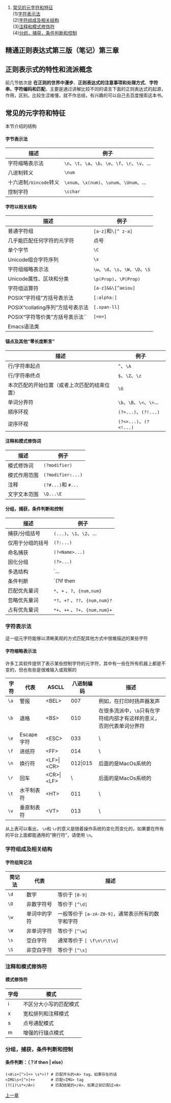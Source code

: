 1. [常见的元字符和特征](https://github.com/LbhFront-end/About-Regular-Expression/blob/master/About-Regular-Expression-Part3.md#常见的元字符和特征)  
   (1)[字符表示法](https://github.com/LbhFront-end/About-Regular-Expression/blob/master/About-Regular-Expression-Part3.md#字符表示法)  
   (2)[字符组成及相关结构](https://github.com/LbhFront-end/About-Regular-Expression/blob/master/About-Regular-Expression-Part3.md#字符组成及相关结构)  
   (3)[注释和模式修饰符](https://github.com/LbhFront-end/About-Regular-Expression/blob/master/About-Regular-Expression-Part3.md#注释和模式修饰符)  
   (4)[分组，捕获，条件判断和控制](https://github.com/LbhFront-end/About-Regular-Expression/blob/master/About-Regular-Expression-Part3.md#分组捕获条件判断和控制)   

   

## 精通正则表达式第三版（笔记）第三章

## 正则表示式的特性和流派概念

前几节依次是 **在正则的世界中漫步**、**正则表达式的注意事项和处理方式**、**字符串、字符编码和匹配**，主要是通过讲解比较不同的语言下面的正则表达式的起源，作用，区别。比较生涩难懂，就不作总结，有兴趣的可以自己去百度搜索这本书。



## 常见的元字符和特征

本节介绍的结构

#### 字节表示法

| 描述                   | 例子                                                |
| ---------------------- | --------------------------------------------------- |
| 字符缩略表示法         | `\n`、`\t`、`\a`、`\b`、`\e`、`\f`、`\r`、`\v`、... |
| 八进制转义             | `\num`                                              |
| 十六进制`/Uincode`转义 | `\xnum`、`\x(num)`、`\unum`、`\Unum`、...           |
| 控制字符               | `\cchar`                                            |

#### 字符以相关结构

| 描述                             | 例子                               |
| -------------------------------- | ---------------------------------- |
| 普通字符组                       | `[a-z]`和`\[^ z-a]`                |
| 几乎能匹配任何字符的元字符       | 点号                               |
| 单个字节                         | `\C`                               |
| Unicode组合字符序列              | `\x`                               |
| 字符组缩略表示法                 | `\w`、`\d`、`\s`、`\W`、`\D`、`\S` |
| Unicode属性、区块和分类          | `\p(Prop)`、`\P(Prop)`             |
| 字符组运算符                     | `[a-z]&&\[^aeiou]`                 |
| POSIX“字符组”方括号表示法        | `[:alpha:]`                        |
| POSIX“collating序列”方括号表示法 | `[.span-ll]`                       |
| POSIX“字符等价类”方括号表示法``  | `[=n=]`                            |
| Emacs语法类                      |                                    |

#### 锚点及其他“零长度断言”

| 描述                                         | 例子                      |
| -------------------------------------------- | ------------------------- |
| 行/字符串起点                                | `^`、`\A`                 |
| 行/字符串终点                                | `$`、`\Z`、`\z`           |
| 本次匹配的开始位置（或者上次匹配的结束位置） | `\G`                      |
| 单词分界符                                   | `\b`、`\B`、`\<`、`\>`... |
| 顺序环视                                     | `(?=...)`、`(?!...)`      |
| 逆序环视                                     | `(?<=...)`、`(?<!...)`    |

#### 注释和模式修饰词

| 描述         | 例子               |
| ------------ | ------------------ |
| 模式修饰词   | `(?modifier)`      |
| 模式作用范围 | `(?modifier:...)`  |
| 注释         | `(?#...)`和 `#...` |
| 文字文本范围 | `\Q...\E`          |

#### 分组，捕获，条件判断和控制 

| 描述             | 例子                            |
| ---------------- | ------------------------------- |
| 捕获/分组括号    | `(...)`、`\1`、`\2`、...        |
| 仅用于分组的括号 | `(?:...)`                       |
| 命名捕获         | `(?<Name>...)`                  |
| 固化分组         | `(?>...)`                       |
| 多选结构         | `...|...|....`                  |
| 条件判断         | `(?if then |else)`              |
| 匹配优先量词     | `*`、`+` 、`?`、`{num,num}`     |
| 忽略优先量词     | `*?`、`+?` 、`??`、`{num,num}?` |
| 占有优先量词     | `*+`、`++` 、`?+`、`{num,num}+` |

### 字符表示法

这一组元字符能够以清晰美观的方式匹配其他方式中很难描述的某些字符

#### 字符缩略表示法

许多工具软件提供了表示某些控制字符的元字符，其中有一些在所有机器上都是不变的，但也有些是很难输入或观察的

| 字符 | 代表       | ASCLL        | 八进制编码 | 描述                                                         |
| ---- | ---------- | ------------ | ---------- | ------------------------------------------------------------ |
| `\a` | 警报       | \<BEL>       | 007        | 例如，在打印时扬声器发声                                     |
| `\b` | 退格       | \<BS>        | 010        | 在很多流派中，`\b`只有在字符组内部才有这样的意义，否则代表单词分界符 |
| `\e` | Escape字符 | \<ESC>       | 033        | \                                                            |
| `\f` | 进纸符     | \<FF>        | 014        | \                                                            |
| `\n` | 换行符     | \<LF>\|\<CR> | 012\|015   | 后面的是MacOs系统的                                          |
| `\r` | 回车       | \<CR>\|\<LF> | \          | 后面的是MacOs系统的                                          |
| `\t` | 水平制表符 | \<HT>        | 011        | \                                                            |
| `\v` | 垂直制表符 | \<VT>        | 013        | \                                                            |

从上表可以看出， `\n`和 `\r`的意义是随着操作系统的变化而变化的，如果要在所有的平台上面都能通用的“换行符”，请使用 `\n`。

### 字符组成及相关结构

#### 字符组简记法

| 简记法 | 代表         | 描述                                               |
| ------ | ------------ | -------------------------------------------------- |
| `\d`   | 数字         | 等价于 `[0-9]`                                     |
| `\D`   | 非数字符号   | 等价于 `[^\d]`                                     |
| `\w`   | 单词中的字符 | 一般等价于 `[a-zA-Z0-9]`，通常表示所有的数字和字符 |
| `\W`   | 非单词字符   | 等价于 `[^\w]`                                     |
| `\s`   | 空白字符     | 通常等价于 `[ \f\n\r\t\v]`                         |
| `\S`   | 非空白字符   | 等价于 `[^\s]`                                     |

### 注释和模式修饰符

#### 模式修饰符

| 字母 | 模式                   |
| ---- | ---------------------- |
| i    | 不区分大小写的匹配模式 |
| x    | 宽松排列和注释模式     |
| s    | 点号通配模式           |
| m    | 增强的行锚点模式       |



### 分组，捕获，条件判断和控制 

#### 条件判断：（？if then | else）

```
(<A\s+[^>]+> \s*>)?	# 匹配开头的<A> tag，如果存在的话
<IMG\s+[^>]+>	    # 匹配<IMG> tag
(?(1)\s*</A>)	    # 匹配结尾的</A>，如果之前匹配过<A>
```



[上一章](https://github.com/LbhFront-end/About-Regular-Expression/blob/master/About-Regular-Expression-Part2.md) 